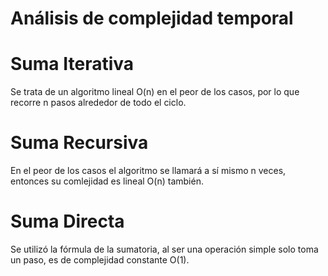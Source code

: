 # Análisis de complejidad temporal

# Suma Iterativa
Se trata de un algoritmo lineal O(n) en el peor de los casos, por lo que recorre n pasos alrededor de todo el ciclo.

# Suma Recursiva
En el peor de los casos el algoritmo se llamará a sí mismo n veces, entonces su comlejidad es lineal O(n) también.

# Suma Directa
Se utilizó la fórmula de la sumatoria, al ser una operación simple solo toma un paso, es de complejidad constante O(1).
